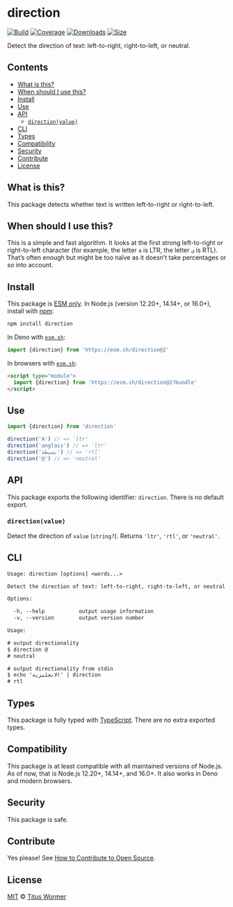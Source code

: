 # direction

[![Build][build-badge]][build]
[![Coverage][coverage-badge]][coverage]
[![Downloads][downloads-badge]][downloads]
[![Size][size-badge]][size]

Detect the direction of text: left-to-right, right-to-left, or neutral.

## Contents

*   [What is this?](#what-is-this)
*   [When should I use this?](#when-should-i-use-this)
*   [Install](#install)
*   [Use](#use)
*   [API](#api)
    *   [`direction(value)`](#directionvalue)
*   [CLI](#cli)
*   [Types](#types)
*   [Compatibility](#compatibility)
*   [Security](#security)
*   [Contribute](#contribute)
*   [License](#license)

## What is this?

This package detects whether text is written left-to-right or right-to-left.

## When should I use this?

This is a simple and fast algorithm.
It looks at the first strong left-to-right or right-to-left character (for
example, the letter `a` is LTR, the letter `ى` is RTL).
That’s often enough but might be too naïve as it doesn’t take percentages or so
into account.

## Install

This package is [ESM only][esm].
In Node.js (version 12.20+, 14.14+, or 16.0+), install with [npm][]:

```sh
npm install direction
```

In Deno with [`esm.sh`][esmsh]:

```js
import {direction} from 'https://esm.sh/direction@2'
```

In browsers with [`esm.sh`][esmsh]:

```html
<script type="module">
  import {direction} from 'https://esm.sh/direction@2?bundle'
</script>
```

## Use

```js
import {direction} from 'direction'

direction('A') // => 'ltr'
direction('anglais') // => 'ltr'
direction('بسيطة') // => 'rtl'
direction('@') // => 'neutral'
```

## API

This package exports the following identifier: `direction`.
There is no default export.

### `direction(value)`

Detect the direction of `value` (`string?`).
Returns `'ltr'`, `'rtl'`, or `'neutral'`.

## CLI

```txt
Usage: direction [options] <words...>

Detect the direction of text: left-to-right, right-to-left, or neutral

Options:

  -h, --help           output usage information
  -v, --version        output version number

Usage:

# output directionality
$ direction @
# neutral

# output directionality from stdin
$ echo 'الانجليزية' | direction
# rtl
```

## Types

This package is fully typed with [TypeScript][].
There are no extra exported types.

## Compatibility

This package is at least compatible with all maintained versions of Node.js.
As of now, that is Node.js 12.20+, 14.14+, and 16.0+.
It also works in Deno and modern browsers.

## Security

This package is safe.

## Contribute

Yes please!
See [How to Contribute to Open Source][contribute].

## License

[MIT][license] © [Titus Wormer][author]

<!-- Definitions -->

[build-badge]: https://github.com/wooorm/direction/workflows/main/badge.svg

[build]: https://github.com/wooorm/direction/actions

[coverage-badge]: https://img.shields.io/codecov/c/github/wooorm/direction.svg

[coverage]: https://codecov.io/github/wooorm/direction

[downloads-badge]: https://img.shields.io/npm/dm/direction.svg

[downloads]: https://www.npmjs.com/package/direction

[size-badge]: https://img.shields.io/bundlephobia/minzip/direction.svg

[size]: https://bundlephobia.com/result?p=direction

[npm]: https://docs.npmjs.com/cli/install

[esmsh]: https://esm.sh

[license]: license

[author]: https://wooorm.com

[esm]: https://gist.github.com/sindresorhus/a39789f98801d908bbc7ff3ecc99d99c

[typescript]: https://www.typescriptlang.org

[contribute]: https://opensource.guide/how-to-contribute/
